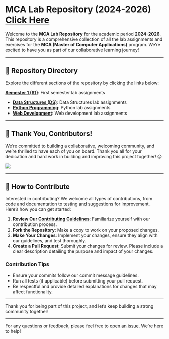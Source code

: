 # MCA Lab Repository (2024-2026) [Click Here](https://deep-kH.github.io/MCA/page/index.html)

Welcome to the **MCA Lab Repository** for the academic period **2024-2026**. This repository is a comprehensive collection of all the lab assignments and exercises for the **MCA (Master of Computer Applications)** program. We’re excited to have you as part of our collaborative learning journey!

---

## 📂 Repository Directory

Explore the different sections of the repository by clicking the links below:

 **[Semester 1 (S1)](https://github.com/deep-kH/MCA/tree/main/S1)**: First semester lab assignments 
- **[Data Structures (DS)](https://github.com/deep-kH/MCA/tree/main/S1/DS)**: Data Structures lab assignments
- **[Python Programming](https://github.com/deep-kH/MCA/tree/main/S1/PYTHON)**: Python lab assignments
- **[Web Development](https://github.com/deep-kH/MCA/tree/main/S1/WEB)**: Web development lab assignments

---

## 👥 Thank You, Contributors!

We’re committed to building a collaborative, welcoming community, and we’re thrilled to have each of you on board. Thank you all for your dedication and hard work in building and improving this project together! 😊

<a href="https://github.com/deep-kH/MCA/graphs/contributors">
  <img src="https://contrib.rocks/image?repo=deep-kH/MCA" />
</a>

---

## 🌟 How to Contribute

Interested in contributing? We welcome all types of contributions, from code and documentation to testing and suggestions for improvement. Here’s how you can get started:

1. **Review Our [Contributing Guidelines](CONTRIBUTING.md)**: Familiarize yourself with our contribution process.
2. **Fork the Repository**: Make a copy to work on your proposed changes.
3. **Make Your Changes**: Implement your changes, ensure they align with our guidelines, and test thoroughly.
4. **Create a Pull Request**: Submit your changes for review. Please include a clear description detailing the purpose and impact of your changes.

### Contribution Tips
- Ensure your commits follow our commit message guidelines.
- Run all tests (if applicable) before submitting your pull request.
- Be respectful and provide detailed explanations for changes that may affect functionality.

---

Thank you for being part of this project, and let’s keep building a strong community together!

---

For any questions or feedback, please feel free to [open an issue](https://github.com/deep-kH/MCA/issues). We’re here to help!
